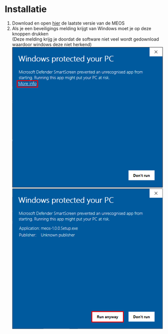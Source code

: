 # Installatie

1. Download en open [hier](https://github.com/CasperBvV/MEOS-App-Meetix/releases/latest "Download pagina") de laatste versie van de MEOS
2. Als je een beveiligings melding krijgt van Windows moet je op deze knoppen drukken  
(Deze melding krijg je doordat de software niet veel wordt gedownload waardoor windows deze niet herkend)  
![Beveiligings Waarschuwing Windows 1](warning1.png)
![Beveiligings Waarschuwing Windows 2](warning2.png)

